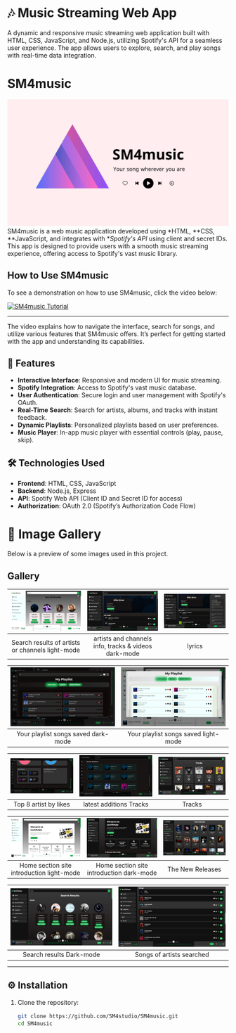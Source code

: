 # 🎶 Music Streaming Web App

A dynamic and responsive music streaming web application built with HTML, CSS, JavaScript, and Node.js, utilizing Spotify's API for a seamless user experience. The app allows users to explore, search, and play songs with real-time data integration.

# SM4music

![Image 6](brandmark.png)
SM4music is a web music application developed using *HTML, **CSS, **JavaScript, and integrates with **Spotify's API* using client and secret IDs. This app is designed to provide users with a smooth music streaming experience, offering access to Spotify's vast music library.

## How to Use SM4music

To see a demonstration on how to use SM4music, click the video below:

[![SM4music Tutorial](https://img.youtube.com/vi/s1iPXBny9Ec/0.jpg)](https://youtu.be/s1iPXBny9Ec?si=7za99P12bDacKE7f)

---

The video explains how to navigate the interface, search for songs, and utilize various features that SM4music offers. It’s perfect for getting started with the app and understanding its capabilities.

## 🚀 Features

- **Interactive Interface**: Responsive and modern UI for music streaming.
- **Spotify Integration**: Access to Spotify's vast music database.
- **User Authentication**: Secure login and user management with Spotify's OAuth.
- **Real-Time Search**: Search for artists, albums, and tracks with instant feedback.
- **Dynamic Playlists**: Personalized playlists based on user preferences.
- **Music Player**: In-app music player with essential controls (play, pause, skip).

## 🛠️ Technologies Used

- **Frontend**: HTML, CSS, JavaScript
- **Backend**: Node.js, Express
- **API**: Spotify Web API (Client ID and Secret ID for access)
- **Authorization**: OAuth 2.0 (Spotify’s Authorization Code Flow)

# 📸 Image Gallery

Below is a preview of some images used in this project.

## Gallery

| ![Image 1](src/image1.jpeg) | ![Image 2](src/image2.jpeg) | ![Image 3](src/image3.jpeg) |
|:---------------------------:|:---------------------------:|:---------------------------:|
| Search results of artists or channels light-mode|  artists and channels info, tracks & videos dark-mode        | lyrics   |

| ![Image 4](src/image4.jpeg)  | ![Image 6](src/image6.jpeg) |
|:---------------------------:|:---------------------------:|
| Your playlist songs saved dark-mode | Your playlist songs saved light-mode |

| ![Image 7](src/image7.jpeg) | ![Image 8](src/image8.jpeg) | ![Image 9](src/image9.jpeg) |
|:---------------------------:|:---------------------------:|:---------------------------:|
| Top 8 artist by likes        | latest additions Tracks       | Tracks        |

| ![Image 10](src/image10.jpeg) | ![Image 11](src/image11.jpeg) | ![Image 12](src/image12.jpeg) |
|:---------------------------:|:---------------------------:|:---------------------------:|
| Home section site introduction light-mode | Home section site introduction dark-mode      | The New Releases         |

| ![Image 13](src/image13.jpeg) | ![Image 14](src/image14.jpeg) |
|:---------------------------:|:---------------------------:|
| Search results Dark-mode       | Songs of artists searched        |
---



## ⚙️ Installation

1. Clone the repository:
   ```bash
   git clone https://github.com/SM4studio/SM4music.git
   cd SM4music
